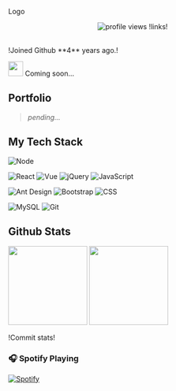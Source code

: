 <p>Logo</p>

<p align="center">
  <img src="https://gpvc.arturio.dev/elipongr" alt="profile views">
  !links!
</p>

<br/>
!Joined Github **4** years ago.!
<br/>

<img src="https://raw.githubusercontent.com/iampavangandhi/iampavangandhi/master/gifs/Hi.gif" width="30px"> Coming soon...


## Portfolio
> *pending...*

## My Tech Stack
![Node](https://img.shields.io/badge/-Node-%232c3e50?style=flat-square&logo=node.js)

![React](https://img.shields.io/badge/-React-%232c3e50?style=flat-square&logo=react)
![Vue](https://img.shields.io/badge/-Vue-%232c3e50?style=flat-square&logo=Vue.js)
![jQuery](https://img.shields.io/badge/-jQuery-%232c3e50?style=flat-square&logo=jQuery)
![JavaScript](https://img.shields.io/badge/-JavaScript-%232c3e50?style=flat-square&logo=javascript&logoColor=e1cc1b&labelColor=%232c3e50&color=%232c3e50)

![Ant Design](https://img.shields.io/badge/-Antd-%232c3e50?style=flat-square&logo=ant-design)
![Bootstrap](https://img.shields.io/badge/-Bootstrap-%232c3e50?style=flat-square&logo=Bootstrap)
![CSS](https://img.shields.io/badge/-CSS-%232c3e50?style=flat-square&logo=css3)

![MySQL](https://img.shields.io/badge/-MySQL-%232c3e50?style=flat-square&logo=MySQL&logoColor=ffffff&labelColor=%232c3e50&color=%232c3e50)
![Git](https://img.shields.io/badge/-Git-%232c3e50?style=flat-square&logo=git)

## Github Stats
<p>
<img src="https://github-readme-stats.vercel.app/api/top-langs/?username=elipongr&layout=compact&title_color=fff&text_color=fff&bg_color=0D1117" height="160px" />
<img src="https://github-readme-stats.vercel.app/api?username=elipongr&title_color=fff&text_color=fff&icon_color=F7DF1E&bg_color=0D1117&show_icons=true" height="160px" />
</p>

!Commit stats!


### 🎧 Spotify Playing

[![Spotify](https://https://spotify-now-playing-elipongr.vercel.app/api/spotify-playing)](https://open.spotify.com/user/ownedbypeli)
